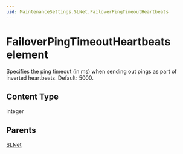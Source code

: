 ```yaml
---
uid: MaintenanceSettings.SLNet.FailoverPingTimeoutHeartbeats
---
```


# FailoverPingTimeoutHeartbeats element

Specifies the ping timeout (in ms) when sending out pings as part of inverted heartbeats. Default: 5000.

## Content Type

integer

## Parents

[SLNet](xref:MaintenanceSettings.SLNet)
